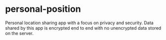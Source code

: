 # personal-position
Personal location sharing app with a focus on privacy and security. Data shared by this app is encrypted end to end with no unencrypted data stored on the server.
